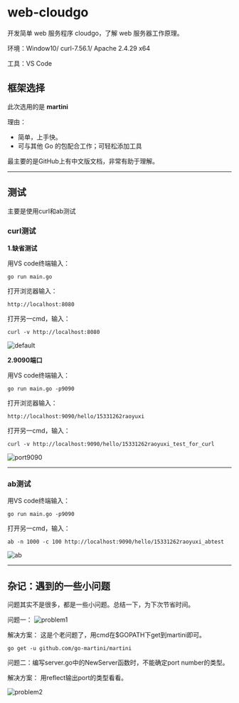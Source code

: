 # web-cloudgo
开发简单 web 服务程序 cloudgo，了解 web 服务器工作原理。

环境：Window10/
curl-7.56.1/
Apache 2.4.29 x64

工具：VS Code



## 框架选择

此次选用的是  **martini**

理由：

* 简单，上手快。
* 可与其他 Go 的包配合工作；可轻松添加工具

最主要的是GitHub上有中文版文档，非常有助于理解。

-----------


## 测试

主要是使用curl和ab测试

### curl测试

**1.缺省测试**

用VS code终端输入：
```
go run main.go
```

打开浏览器输入：
```
http://localhost:8080
```

打开另一cmd，输入：
```
curl -v http://localhost:8080
```

![default](http://img.blog.csdn.net/20171114194156548)


**2.9090端口**

用VS code终端输入：
```
go run main.go -p9090
```


打开浏览器输入：
```
http://localhost:9090/hello/15331262raoyuxi
```

打开另一cmd，输入：
```
curl -v http://localhost:9090/hello/15331262raoyuxi_test_for_curl
```

![port9090](http://img.blog.csdn.net/20171114194216309)

-----------

### ab测试

用VS code终端输入：
```
go run main.go -p9090
```

打开另一cmd，输入：
```
ab -n 1000 -c 100 http://localhost:9090/hello/15331262raoyuxi_abtest
```

![ab](http://img.blog.csdn.net/20171114194246493)

-----------



## 杂记：遇到的一些小问题

问题其实不是很多，都是一些小问题。总结一下，为下次节省时间。

问题一：
![problem1](http://img.blog.csdn.net/20171114194303055)


解决方案：
这是个老问题了，用cmd在$GOPATH下get到martini即可。

```
go get -u github.com/go-martini/martini
```



问题二：编写server.go中的NewServer函数时，不能确定port number的类型。

解决方案：
用reflect输出port的类型看看。

![problem2](http://img.blog.csdn.net/20171114194315766)

